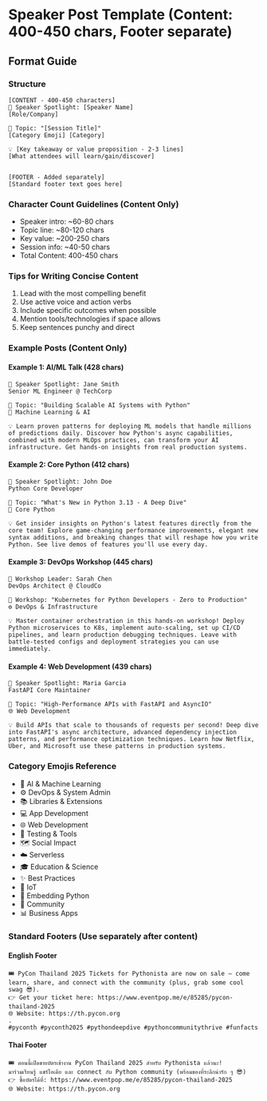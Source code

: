 # Speaker Post Template (Content: 400-450 chars, Footer separate)

## Format Guide

### Structure
```
[CONTENT - 400-450 characters]
🎤 Speaker Spotlight: [Speaker Name]
[Role/Company]

📌 Topic: "[Session Title]"
[Category Emoji] [Category]

💡 [Key takeaway or value proposition - 2-3 lines]
[What attendees will learn/gain/discover]


[FOOTER - Added separately]
[Standard footer text goes here]
```

### Character Count Guidelines (Content Only)
- Speaker intro: ~60-80 chars
- Topic line: ~80-120 chars  
- Key value: ~200-250 chars
- Session info: ~40-50 chars
- Total Content: 400-450 chars

### Tips for Writing Concise Content
1. Lead with the most compelling benefit
2. Use active voice and action verbs
3. Include specific outcomes when possible
4. Mention tools/technologies if space allows
5. Keep sentences punchy and direct

### Example Posts (Content Only)

#### Example 1: AI/ML Talk (428 chars)
```
🎤 Speaker Spotlight: Jane Smith
Senior ML Engineer @ TechCorp

📌 Topic: "Building Scalable AI Systems with Python"
🤖 Machine Learning & AI

💡 Learn proven patterns for deploying ML models that handle millions of predictions daily. Discover how Python's async capabilities, combined with modern MLOps practices, can transform your AI infrastructure. Get hands-on insights from real production systems.

```

#### Example 2: Core Python (412 chars)
```
🎤 Speaker Spotlight: John Doe
Python Core Developer

📌 Topic: "What's New in Python 3.13 - A Deep Dive"
🐍 Core Python

💡 Get insider insights on Python's latest features directly from the core team! Explore game-changing performance improvements, elegant new syntax additions, and breaking changes that will reshape how you write Python. See live demos of features you'll use every day.

```

#### Example 3: DevOps Workshop (445 chars)
```
🎤 Workshop Leader: Sarah Chen
DevOps Architect @ CloudCo

📌 Workshop: "Kubernetes for Python Developers - Zero to Production"
⚙️ DevOps & Infrastructure

💡 Master container orchestration in this hands-on workshop! Deploy Python microservices to K8s, implement auto-scaling, set up CI/CD pipelines, and learn production debugging techniques. Leave with battle-tested configs and deployment strategies you can use immediately.

```

#### Example 4: Web Development (439 chars)
```
🎤 Speaker Spotlight: Maria Garcia
FastAPI Core Maintainer

📌 Topic: "High-Performance APIs with FastAPI and AsyncIO"
🌐 Web Development

💡 Build APIs that scale to thousands of requests per second! Deep dive into FastAPI's async architecture, advanced dependency injection patterns, and performance optimization techniques. Learn how Netflix, Uber, and Microsoft use these patterns in production systems.

```

### Category Emojis Reference
- 🤖 AI & Machine Learning
- ⚙️ DevOps & System Admin
- 📚 Libraries & Extensions
- 💻 App Development
- 🌐 Web Development
- 🧪 Testing & Tools
- 🗺️ Social Impact
- ☁️ Serverless
- 🎓 Education & Science
- ✨ Best Practices
- 📡 IoT
- 🔧 Embedding Python
- 🤝 Community
- 📊 Business Apps

### Standard Footers (Use separately after content)

#### English Footer
```
🎟️ PyCon Thailand 2025 Tickets for Pythonista are now on sale — come learn, share, and connect with the community (plus, grab some cool swag 😎).
👉 Get your ticket here: https://www.eventpop.me/e/85285/pycon-thailand-2025
🌐 Website: https://th.pycon.org 
.
#pyconth #pyconth2025 #pythondeepdive #pythoncommunitythrive #funfacts
```

#### Thai Footer
```
🎟️ ตอนนี้เปิดขายบัตรเข้างาน PyCon Thailand 2025 สำหรับ Pythonista แล้วนะ!
มาร่วมเรียนรู้ แชร์ไอเดีย และ connect กับ Python community (พร้อมของที่ระลึกน่ารัก ๆ 😎)
👉 ซื้อบัตรได้ที่: https://www.eventpop.me/e/85285/pycon-thailand-2025
🌐 Website: https://th.pycon.org
```